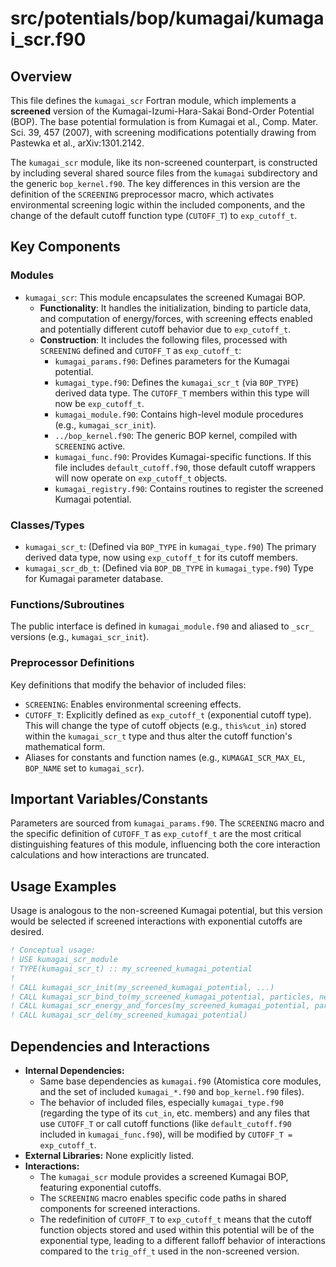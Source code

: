 # src/potentials/bop/kumagai/kumagai_scr.f90

## Overview

This file defines the `kumagai_scr` Fortran module, which implements a **screened** version of the Kumagai-Izumi-Hara-Sakai Bond-Order Potential (BOP). The base potential formulation is from Kumagai et al., Comp. Mater. Sci. 39, 457 (2007), with screening modifications potentially drawing from Pastewka et al., arXiv:1301.2142.

The `kumagai_scr` module, like its non-screened counterpart, is constructed by including several shared source files from the `kumagai` subdirectory and the generic `bop_kernel.f90`. The key differences in this version are the definition of the `SCREENING` preprocessor macro, which activates environmental screening logic within the included components, and the change of the default cutoff function type (`CUTOFF_T`) to `exp_cutoff_t`.

## Key Components

### Modules

*   `kumagai_scr`: This module encapsulates the screened Kumagai BOP.
    *   **Functionality**: It handles the initialization, binding to particle data, and computation of energy/forces, with screening effects enabled and potentially different cutoff behavior due to `exp_cutoff_t`.
    *   **Construction**: It includes the following files, processed with `SCREENING` defined and `CUTOFF_T` as `exp_cutoff_t`:
        *   `kumagai_params.f90`: Defines parameters for the Kumagai potential.
        *   `kumagai_type.f90`: Defines the `kumagai_scr_t` (via `BOP_TYPE`) derived data type. The `CUTOFF_T` members within this type will now be `exp_cutoff_t`.
        *   `kumagai_module.f90`: Contains high-level module procedures (e.g., `kumagai_scr_init`).
        *   `../bop_kernel.f90`: The generic BOP kernel, compiled with `SCREENING` active.
        *   `kumagai_func.f90`: Provides Kumagai-specific functions. If this file includes `default_cutoff.f90`, those default cutoff wrappers will now operate on `exp_cutoff_t` objects.
        *   `kumagai_registry.f90`: Contains routines to register the screened Kumagai potential.

### Classes/Types

*   `kumagai_scr_t`: (Defined via `BOP_TYPE` in `kumagai_type.f90`) The primary derived data type, now using `exp_cutoff_t` for its cutoff members.
*   `kumagai_scr_db_t`: (Defined via `BOP_DB_TYPE` in `kumagai_type.f90`) Type for Kumagai parameter database.

### Functions/Subroutines

The public interface is defined in `kumagai_module.f90` and aliased to `_scr_` versions (e.g., `kumagai_scr_init`).

### Preprocessor Definitions

Key definitions that modify the behavior of included files:
*   `SCREENING`: Enables environmental screening effects.
*   `CUTOFF_T`: Explicitly defined as `exp_cutoff_t` (exponential cutoff type). This will change the type of cutoff objects (e.g., `this%cut_in`) stored within the `kumagai_scr_t` type and thus alter the cutoff function's mathematical form.
*   Aliases for constants and function names (e.g., `KUMAGAI_SCR_MAX_EL`, `BOP_NAME` set to `kumagai_scr`).

## Important Variables/Constants

Parameters are sourced from `kumagai_params.f90`. The `SCREENING` macro and the specific definition of `CUTOFF_T` as `exp_cutoff_t` are the most critical distinguishing features of this module, influencing both the core interaction calculations and how interactions are truncated.

## Usage Examples

Usage is analogous to the non-screened Kumagai potential, but this version would be selected if screened interactions with exponential cutoffs are desired.

```fortran
! Conceptual usage:
! USE kumagai_scr_module
! TYPE(kumagai_scr_t) :: my_screened_kumagai_potential
!
! CALL kumagai_scr_init(my_screened_kumagai_potential, ...)
! CALL kumagai_scr_bind_to(my_screened_kumagai_potential, particles, neighbor_list)
! CALL kumagai_scr_energy_and_forces(my_screened_kumagai_potential, particles, neighbor_list, E, F, V)
! CALL kumagai_scr_del(my_screened_kumagai_potential)
```

## Dependencies and Interactions

*   **Internal Dependencies:**
    *   Same base dependencies as `kumagai.f90` (Atomistica core modules, and the set of included `kumagai_*.f90` and `bop_kernel.f90` files).
    *   The behavior of included files, especially `kumagai_type.f90` (regarding the type of its `cut_in`, etc. members) and any files that use `CUTOFF_T` or call cutoff functions (like `default_cutoff.f90` included in `kumagai_func.f90`), will be modified by `CUTOFF_T = exp_cutoff_t`.
*   **External Libraries:** None explicitly listed.
*   **Interactions:**
    *   The `kumagai_scr` module provides a screened Kumagai BOP, featuring exponential cutoffs.
    *   The `SCREENING` macro enables specific code paths in shared components for screened interactions.
    *   The redefinition of `CUTOFF_T` to `exp_cutoff_t` means that the cutoff function objects stored and used within this potential will be of the exponential type, leading to a different falloff behavior of interactions compared to the `trig_off_t` used in the non-screened version.
```
